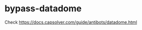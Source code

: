 # bypass-datadome
Check https://docs.capsolver.com/guide/antibots/datadome.html
                                                     